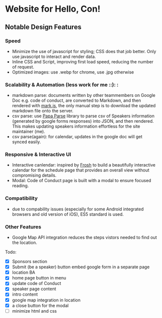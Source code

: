 # Website for Hello, Con!
## Notable Design Features
### Speed
- Minimize the use of javascript for styling; CSS does that job better. Only use javascript to interact and render data.
- Inline CSS and Script, improving first load speed, reducing the number of request.
- Optimized images: use .webp for chrome, use .jpg otherwise
### Scalability & Automation (less work for me ::): :
- markdown parse: documents written by other teammembers on Google Doc e.g. code of conduct, are converted to Markdown, and then rendered with [mark.js](https://github.com/chjj/marked), the only manual step is to download the updated markdown file onto the server.
- csv parse: use [Papa Parse](http://papaparse.com/) library to parse csv of Speakers information (generated by google forms responses) into JSON, and then rendered. This makes updating speakers information effortless for the site maintainer (me).
- csv parse(again): for calendar, updates in the google doc will get synced easily.
### Responsive & Interactive UI
- Interactive canlendar: inspired by [Frosh](https://www.orientation.skule.ca/) to build a beautifully interactive calendar for the schedule page that provides an overall view without compromising details.
- Modal: Code of Conduct page is built with a modal to ensure focused reading.

### Compatibility
- due to compability issues (especially for some Android integrated browsers and old version of iOS), ES5 standard is used.

### Other Features
- Google Map API integration reduces the steps vistors needed to find out the location.

Todo:

 - [x] Sponsors section
 - [x] Submit (be a speaker) button embed google form in a separate page
 - [x] location BA
 - [x] home page button in menu
 - [x] update code of Conduct
 - [x] speaker page content
 - [x] intro content
 - [x] google map integration in location
 - [x] a close button for the modal
 - [ ] minimize html and css
